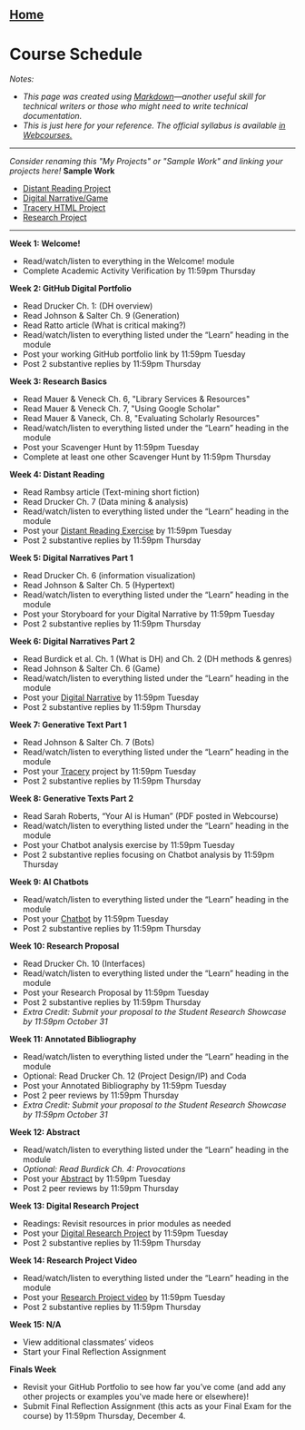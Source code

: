 [Home](index.html) 
---
# Course Schedule  
*Notes:*
- *This page was created using [Markdown](https://www.markdownguide.org/cheat-sheet/)—another useful skill for technical writers or those who might need to write technical documentation.*
- *This is just here for your reference. The official syllabus is available [in Webcourses.](https://webcourses.ucf.edu/courses/1488031/external_tools/374802)*
---
*Consider renaming this "My Projects" or "Sample Work" and linking your projects here!*
**Sample Work**
- [Distant Reading Project](distantreading.md)
- [Digital Narrative/Game](game.html)
- [Tracery HTML Project](tracery.html)
- [Research Project](researchproject.md)
---
**Week 1: Welcome!**  
- Read/watch/listen to everything in the Welcome! module  
- Complete Academic Activity Verification by 11:59pm Thursday  

**Week 2: GitHub Digital Portfolio**  
- Read Drucker Ch. 1: (DH overview)  
- Read Johnson & Salter Ch. 9 (Generation)  
- Read Ratto article (What is critical making?)  
- Read/watch/listen to everything listed under the “Learn” heading in the module  
- Post your working GitHub portfolio link by 11:59pm Tuesday  
- Post 2 substantive replies by 11:59pm Thursday  

**Week 3: Research Basics**  
- Read Mauer & Veneck Ch. 6, "Library Services & Resources"  
- Read Mauer & Veneck Ch. 7, "Using Google Scholar"  
- Read Mauer & Vaneck, Ch. 8, "Evaluating Scholarly Resources"  
- Read/watch/listen to everything listed under the “Learn” heading in the module  
- Post your Scavenger Hunt by 11:59pm Tuesday  
- Complete at least one other Scavenger Hunt by 11:59pm Thursday  

**Week 4: Distant Reading**  
- Read Rambsy article (Text-mining short fiction)  
- Read Drucker Ch. 7 (Data mining & analysis)  
- Read/watch/listen to everything listed under the “Learn” heading in the module  
- Post your [Distant Reading Exercise](/DIG3171/distantreading.md) by 11:59pm Tuesday  
- Post 2 substantive replies by 11:59pm Thursday  

**Week 5: Digital Narratives Part 1**  
- Read Drucker Ch. 6 (information visualization)  
- Read Johnson & Salter Ch. 5 (Hypertext)  
- Read/watch/listen to everything listed under the “Learn” heading in the module  
- Post your Storyboard for your Digital Narrative by 11:59pm Tuesday  
- Post 2 substantive replies by 11:59pm Thursday  

**Week 6: Digital Narratives Part 2**  
- Read Burdick et al. Ch. 1 (What is DH) and Ch. 2 (DH methods & genres)  
- Read Johnson & Salter Ch. 6 (Game)  
- Read/watch/listen to everything listed under the “Learn” heading in the module  
- Post your [Digital Narrative](/DIG3171/game.html) by 11:59pm Tuesday  
- Post 2 substantive replies by 11:59pm Thursday  

**Week 7: Generative Text Part 1**  
- Read Johnson & Salter Ch. 7 (Bots)  
- Read/watch/listen to everything listed under the “Learn” heading in the module  
- Post your [Tracery](/DIG3171/tracery.html) project by 11:59pm Tuesday  
- Post 2 substantive replies by 11:59pm Thursday  

**Week 8: Generative Texts Part 2**  
- Read Sarah Roberts, “Your AI is Human” (PDF posted in Webcourse)  
- Read/watch/listen to everything listed under the “Learn” heading in the module  
- Post your Chatbot analysis exercise by 11:59pm Tuesday  
- Post 2 substantive replies focusing on Chatbot analysis by 11:59pm Thursday  

**Week 9: AI Chatbots**  
- Read/watch/listen to everything listed under the “Learn” heading in the module  
- Post your [Chatbot](/DIG3171/chatbot.html) by 11:59pm Tuesday  
- Post 2 substantive replies by 11:59pm Thursday  

**Week 10: Research Proposal**  
- Read Drucker Ch. 10 (Interfaces)  
- Read/watch/listen to everything listed under the “Learn” heading in the module  
- Post your Research Proposal by 11:59pm Tuesday  
- Post 2 substantive replies by 11:59pm Thursday  
- *Extra Credit: Submit your proposal to the Student Research Showcase by 11:59pm October 31*  

**Week 11: Annotated Bibliography**  
- Read/watch/listen to everything listed under the “Learn” heading in the module  
- Optional: Read Drucker Ch. 12 (Project Design/IP) and Coda  
- Post your Annotated Bibliography by 11:59pm Tuesday  
- Post 2 peer reviews by 11:59pm Thursday  
- *Extra Credit: Submit your proposal to the Student Research Showcase by 11:59pm October 31*  

**Week 12: Abstract**  
- Read/watch/listen to everything listed under the “Learn” heading in the module  
- *Optional: Read Burdick Ch. 4: Provocations*  
- Post your [Abstract](/DIG3171/researchproject.md) by 11:59pm Tuesday  
- Post 2 peer reviews by 11:59pm Thursday  

**Week 13: Digital Research Project**  
- Readings: Revisit resources in prior modules as needed  
- Post your [Digital Research Project](/DIG3171/researchproject.md) by 11:59pm Tuesday  
- Post 2 substantive replies by 11:59pm Thursday  

**Week 14: Research Project Video**  
- Read/watch/listen to everything listed under the “Learn” heading in the module  
- Post your [Research Project video](/DIG3171/researchproject.md) by 11:59pm Tuesday  
- Post 2 substantive replies by 11:59pm Thursday  

**Week 15: N/A**  
- View additional classmates’ videos  
- Start your Final Reflection Assignment  

**Finals Week**  
- Revisit your GitHub Portfolio to see how far you’ve come (and add any other projects or examples you've made here or elsewhere)!
- Submit Final Reflection Assignment (this acts as your Final Exam for the course) by 11:59pm Thursday, December 4.  
